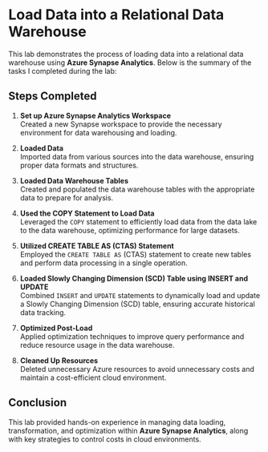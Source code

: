 # Load Data into a Relational Data Warehouse

This lab demonstrates the process of loading data into a relational data warehouse using **Azure Synapse Analytics**. Below is the summary of the tasks I completed during the lab:

## Steps Completed

1. **Set up Azure Synapse Analytics Workspace**  
   Created a new Synapse workspace to provide the necessary environment for data warehousing and loading.

2. **Loaded Data**  
   Imported data from various sources into the data warehouse, ensuring proper data formats and structures.

3. **Loaded Data Warehouse Tables**  
   Created and populated the data warehouse tables with the appropriate data to prepare for analysis.

4. **Used the COPY Statement to Load Data**  
   Leveraged the `COPY` statement to efficiently load data from the data lake to the data warehouse, optimizing performance for large datasets.

5. **Utilized CREATE TABLE AS (CTAS) Statement**  
   Employed the `CREATE TABLE AS` (CTAS) statement to create new tables and perform data processing in a single operation.

6. **Loaded Slowly Changing Dimension (SCD) Table using INSERT and UPDATE**  
   Combined `INSERT` and `UPDATE` statements to dynamically load and update a Slowly Changing Dimension (SCD) table, ensuring accurate historical data tracking.

8. **Optimized Post-Load**  
   Applied optimization techniques to improve query performance and reduce resource usage in the data warehouse.

9. **Cleaned Up Resources**  
   Deleted unnecessary Azure resources to avoid unnecessary costs and maintain a cost-efficient cloud environment.

## Conclusion

This lab provided hands-on experience in managing data loading, transformation, and optimization within **Azure Synapse Analytics**, along with key strategies to control costs in cloud environments.
